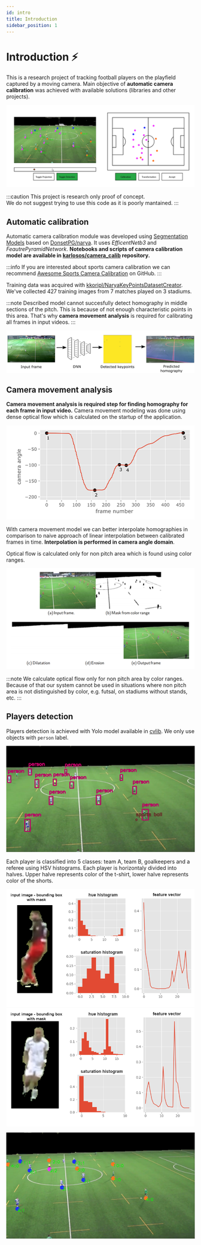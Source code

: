 ```yaml
---
id: intro
title: Introduction
sidebar_position: 1
---
```


# Introduction ⚡

This is a research project of tracking football players on the playfield captured by a moving camera. Main objective of **automatic camera calibration** was achieved with available solutions (libraries and other projects).

![../static/img/screen_1.png](../static/img/screen_1.png)

:::caution
This project is research only proof of concept.<br/>
We do not suggest trying to use this code as it is poorly mantained.
:::

## Automatic calibration 

Automatic camera calibration module was developed using [Segmentation Models](https://github.com/qubvel/segmentation_models) based on [DonsetPG/narya](https://github.com/DonsetPG/narya). It uses *EfficentNetb3* and *FeautrePyramidNetwork*. **Notebooks and scripts of camera calibration model are available in [karlosos/camera_calib](https://github.com/karlosos/camera_calib) repository.**

:::info
If you are interested about sports camera calibration we can recommend [Awesome Sports Camera Calibration](https://github.com/cemunds/awesome-sports-camera-calibration) on GitHub.
:::

Training data was acquired with [kkoripl/NaryaKeyPointsDatasetCreator](https://github.com/kkoripl/NaryaKeyPointsDatasetCreator). We've collected 427 training images from 7 matches played on 3 stadiums.

:::note
Described model cannot succesfully detect homography in middle sections of the pitch. This is because of not enough characteristic points in this area. That's why **camera movement analysis** is required for calibrating all frames in input videos.
:::

![Deep neural network model](../static/img/dnn_pitchmap.png)

## Camera movement analysis

**Camera movement analysis is required step for finding homography for each frame in input video.** Camera movement modeling was done using dense optical flow which is calculated on the startup of the application.


![Camera movement](../static/img/camera_movement.png)

With camera movement model we can better interpolate homographies in comparison to naive approach of linear interpolation between calibrated frames in time. **Interpolation is performed in camera angle domain**.

Optical flow is calculated only for non pitch area which is found using color ranges.

![Segmentation](../static/img/segmentation.png)

:::note
We calculate optical flow only for non pitch area by color ranges. Because of that our system cannot be used in situations where non pitch area is not distinguished by color, e.g. futsal, on stadiums without stands, etc.
:::

## Players detection

Players detection is achieved with Yolo model available in [cvlib](https://www.cvlib.net/). We only use objects with `person` label.

![Detection](../static/img/detection.png)

Each player is classified into 5 classes: team A, team B, goalkeepers and a referee using HSV histograms. Each player is horizontaly divided into halves. Upper halve represents color of the t-shirt, lower halve represents color of the shorts. 

![Classification 1](../static/img/classification_1_eng.png)
![Classification 2](../static/img/classification_2_eng.png)

![Identification](../static/img/identification.png)

